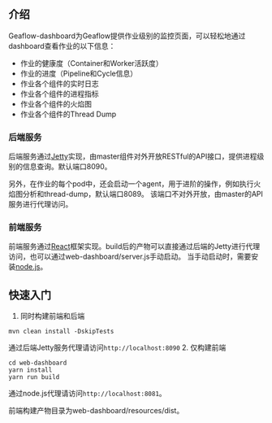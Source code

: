 ## 介绍

Geaflow-dashboard为Geaflow提供作业级别的监控页面，可以轻松地通过dashboard查看作业的以下信息：
* 作业的健康度（Container和Worker活跃度）
* 作业的进度（Pipeline和Cycle信息）
* 作业各个组件的实时日志
* 作业各个组件的进程指标
* 作业各个组件的火焰图
* 作业各个组件的Thread Dump

### 后端服务
后端服务通过[Jetty](https://eclipse.dev/jetty)实现，由master组件对外开放RESTful的API接口，提供进程级别的信息查询。默认端口8090。

另外，在作业的每个pod中，还会启动一个agent，用于进阶的操作，例如执行火焰图分析和thread-dump，默认端口8089。
该端口不对外开放，由master的API服务进行代理访问。

### 前端服务
前端服务通过[React](https://react.dev)框架实现。build后的产物可以直接通过后端的Jetty进行代理访问，也可以通过web-dashboard/server.js手动启动。
当手动启动时，需要安装[node.js](https://nodejs.org)。

## 快速入门

1. 同时构建前端和后端
```shell
mvn clean install -DskipTests
```
通过后端Jetty服务代理请访问`http://localhost:8090`
2. 仅构建前端
```shell
cd web-dashboard
yarn install
yarn run build
```
通过node.js代理请访问`http://localhost:8081`。

前端构建产物目录为web-dashboard/resources/dist。